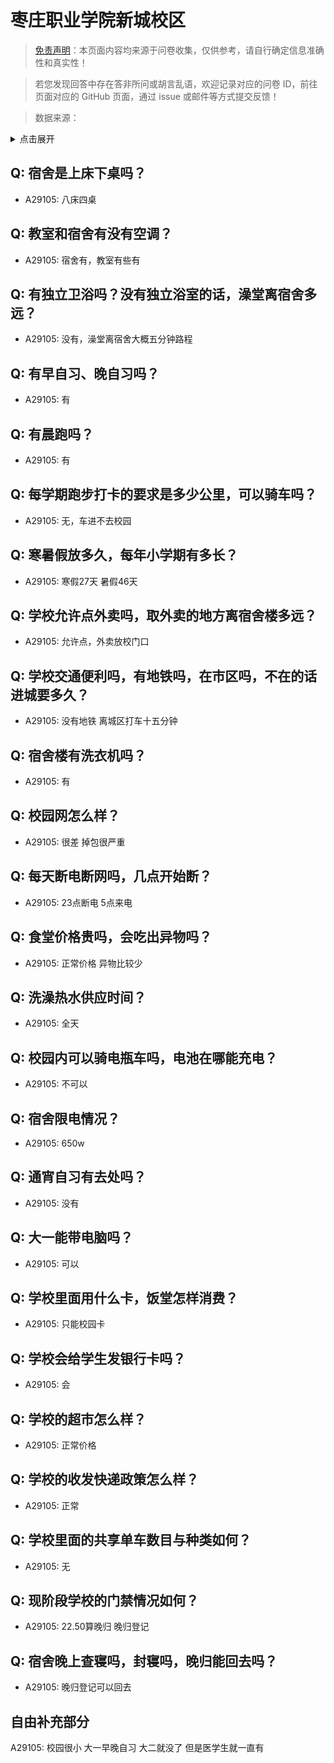 # 枣庄职业学院新城校区

> [免责声明](https://colleges.chat/#_3)：本页面内容均来源于问卷收集，仅供参考，请自行确定信息准确性和真实性！

> 若您发现回答中存在答非所问或胡言乱语，欢迎记录对应的问卷 ID，前往页面对应的 GitHub 页面，通过 issue 或邮件等方式提交反馈！

> 数据来源：

<details><summary>点击展开</summary>
<ul>
<li>A29105: ssh@vip.qq.com (2025 年 06 月)</li>
</ul>
</details>

## Q: 宿舍是上床下桌吗？

- A29105: 八床四桌

## Q: 教室和宿舍有没有空调？

- A29105: 宿舍有，教室有些有

## Q: 有独立卫浴吗？没有独立浴室的话，澡堂离宿舍多远？

- A29105: 没有，澡堂离宿舍大概五分钟路程

## Q: 有早自习、晚自习吗？

- A29105: 有

## Q: 有晨跑吗？

- A29105: 有

## Q: 每学期跑步打卡的要求是多少公里，可以骑车吗？

- A29105: 无，车进不去校园

## Q: 寒暑假放多久，每年小学期有多长？

- A29105: 寒假27天 暑假46天

## Q: 学校允许点外卖吗，取外卖的地方离宿舍楼多远？

- A29105: 允许点，外卖放校门口

## Q: 学校交通便利吗，有地铁吗，在市区吗，不在的话进城要多久？

- A29105: 没有地铁 离城区打车十五分钟

## Q: 宿舍楼有洗衣机吗？

- A29105: 有

## Q: 校园网怎么样？

- A29105: 很差 掉包很严重

## Q: 每天断电断网吗，几点开始断？

- A29105: 23点断电 5点来电

## Q: 食堂价格贵吗，会吃出异物吗？

- A29105: 正常价格 异物比较少

## Q: 洗澡热水供应时间？

- A29105: 全天

## Q: 校园内可以骑电瓶车吗，电池在哪能充电？

- A29105: 不可以

## Q: 宿舍限电情况？

- A29105: 650w

## Q: 通宵自习有去处吗？

- A29105: 没有

## Q: 大一能带电脑吗？

- A29105: 可以

## Q: 学校里面用什么卡，饭堂怎样消费？

- A29105: 只能校园卡

## Q: 学校会给学生发银行卡吗？

- A29105: 会

## Q: 学校的超市怎么样？

- A29105: 正常价格

## Q: 学校的收发快递政策怎么样？

- A29105: 正常

## Q: 学校里面的共享单车数目与种类如何？

- A29105: 无

## Q: 现阶段学校的门禁情况如何？

- A29105: 22.50算晚归 晚归登记

## Q: 宿舍晚上查寝吗，封寝吗，晚归能回去吗？

- A29105: 晚归登记可以回去

## 自由补充部分

A29105: 校园很小 大一早晚自习 大二就没了 但是医学生就一直有